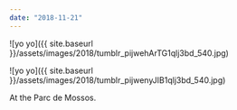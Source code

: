 ```yaml
---
date: "2018-11-21"
---
```


![yo yo]({{ site.baseurl }}/assets/images/2018/tumblr_pijwehArTG1qlj3bd_540.jpg)

![yo yo]({{ site.baseurl }}/assets/images/2018/tumblr_pijwenyJIB1qlj3bd_540.jpg)

At the Parc de Mossos.
